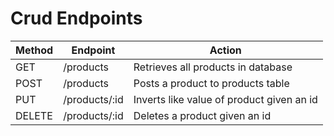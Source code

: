 # Crud Endpoints

| Method | Endpoint | Action |
| --- | --- | --- |
| GET | /products | Retrieves all products in database |
| POST | /products | Posts a product to products table |
| PUT | /products/:id | Inverts like value of product given an id |
| DELETE | /products/:id | Deletes a product given an id |